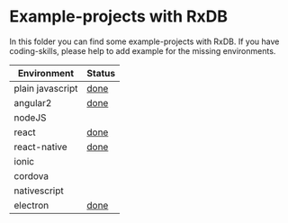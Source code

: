 # Example-projects with RxDB

In this folder you can find some example-projects with RxDB. If you have coding-skills, please help to add example for the missing environments.

Environment      | Status
---------------- | ------------------
plain javascript | [done](./vanilla)
angular2         | [done](./angular2)
nodeJS           |
react            | [done](./react-example)
react-native     | [done](./reactNative)
ionic            |
cordova          |
nativescript     |
electron         | [done](./electron)
